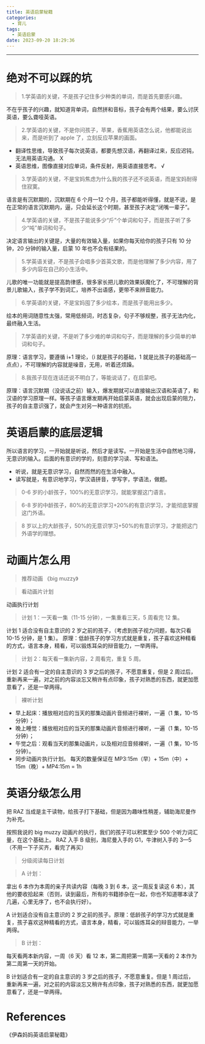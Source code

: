 ```yaml
---
title: 英语启蒙秘籍
categories:
  - 育儿
tags:
  - 英语启蒙
date: 2023-09-20 18:29:36
---
```


---

# 绝对不可以踩的坑

> 1.学英语的关键，不是孩子记住多少种类的单词，而是首先要感兴趣。

不在乎孩子的兴趣，就知道背单词，自然拼和音标，孩子会有两个结果，要么讨厌英语，要么聋哑英语。

> 2.学英语的关键，不是你问孩子，苹果，香蕉用英语怎么说，他都能说出来，而是听到了 apple 了，立刻反应苹果的画面。

- 翻译性思维，导致孩子每次说英语，都要先想汉语，再翻译过来，反应迟钝，无法用英语沟通。 X
- 英语思维，图像直接对应单词，条件反射，用英语直接思考。 √

> 3.学英语的关键，不是宝妈焦虑为什么我的孩子还不说英语，而是宝妈耐得住寂寞。

语言是有沉默期的，沉默期在 6 个月—12 个月，孩子都能听得懂，就是不说，是在正常的语言沉默期内，逼，只会延长这个时期，甚至孩子决定“闭嘴一辈子”。

<!-- more -->

> 4.学英语的关键，不是孩子能说多少“斤”个单词和句子，而是孩子听了多少“吨”单词和句子。

决定语言输出的关键是，大量的有效输入量，如果你每天给你的孩子只有 10 分钟，20 分钟的输入量，启蒙 10 年也不会有结果的。

> 5.学英语关键，不是孩子会唱多少首英文歌，而是他理解了多少内容，用了多少内容在自己的小生活中。

儿歌的唯一功能就是提高韵律感，很多家长把儿歌的效果妖魔化了，不可理解的背景儿歌输入，孩子学不到词汇，培养不出语感，更带不来辨音能力。

> 6.学英语的关键，不是宝妈囤了多少绘本，而是孩子能用出多少。

绘本的用词随意性太强，常用低频词，时态复杂，句子不够规整，孩子无法内化，最终融入生活。

> 7.学英语的关键，不是听了多少难的单词和句子，而是理解的多少简单的单词和句子。

原理：语言学习，要遵循 i+1 理论，（i 就是孩子的基础，1 就是比孩子的基础高一点点），不可理解的内容就是噪音，无用，听着还烦躁。

> 8.我孩子现在连话还说不明白了，等能说话了，在启蒙吧。

原理：语言沉默期（没说话之前）输入，爆发期就可以直接输出汉语和英语了，和汉语的学习原理一样。等孩子语言爆发期再开始启蒙英语，就会出现启蒙的阻力，孩子的自主意识强了，就会产生对另一种语言的抗拒。

# 英语启蒙的底层逻辑

所以语言的学习，一开始就是听说，然后才是读写。一开始是生活中自然地习得，无意识的输入。后面的有意识的学的，刻意的学习读、写和语法。

- 听说，就是无意识学习，自然而然的在生活中融入。
- 读写就是，有意识地学习，学汉语拼音，学写字，学语法，做题。

> 0-6 岁的小龄孩子，100%的无意识学习，就能掌握这门语言。

> 6-8 岁的中龄孩子，80%的无意识学习+20%的有意识学习，才能彻底掌握这门外语。

> 8 岁以上的大龄孩子，50%的无意识学习+50%的有意识学习，才能把这门外语学的理想。

# 动画片怎么用

> 推荐动画 《big muzzy》

> 看动画片计划

动画执行计划

> 计划 1：一天看一集（11-15 分钟），一集重看三天，5 周看完 12 集。

计划 1 适合没有自主意识的 2 岁之前的孩子，（考虑到孩子视力问题，每次只看 10-15 分钟，是 1 集）。
原理：低龄孩子的学习方式就是重复，孩子喜欢这种精看的方式，语言本身，精看，可以锻炼耳朵的辩音能力，一举两得。

> 计划 2：每天看一集新内容，2 周看完，重复 5 周。

计划 2 适合有一定的自主意识的 3 岁之后的孩子，不愿意重复，但是 2 周过后，重新再来一遍，对之前的内容淡忘又稍许有点印象，孩子对熟悉的东西，就更加愿意看了，还是一举两得。

> 裸听计划

- 早上起床：播放相对应的当天的那集动画片音频进行裸听，一遍（1 集，10-15 分钟）；
- 晚上睡觉：播放相对应的当天的那集动画片音频进行裸听，一遍（1 集，10-15 分钟）；
- 午觉之后：观看当天的那集动画片，以及相对应音频裸听，一遍（1 集，10-15 分钟）。
- 同步动画片执行计划。
  每天的数量保证在 MP3:15m（早）+ 15m（中）+ 15m（晚）+ MP4:15m = 1h

# 英语分级怎么用

把 RAZ 当成是主干读物，给孩子打下基础，但是因为趣味性稍差，辅助海尼曼作为补充。

按照我说的 big muzzy 动画片的执行，我们的孩子可以积累至少 500 个听力词汇量，在这个基础上。
RAZ 入手 B 级别，海尼曼入手的 G1，牛津树入手的 3—5（不用一下子买齐，看完了再买）

> 分级阅读每日计划

> A 计划：

拿出 6 本作为本周的亲子共读内容（每晚 3 到 6 本，这一周反复读这 6 本），其他的要收拾起来（否则，读到最后，所有的书籍掺杂在一起，你也不知道哪本读了几遍，心里无序了，也不会执行好）。

A 计划适合没有自主意识的 2 岁之前的孩子。原理：低龄孩子的学习方式就是重复，孩子喜欢这种精看的方式，语言本身，精看，可以锻炼耳朵的辩音能力，一举两得。

> B 计划：

每天看两本新内容，一周（6 天）看 12 本，第二周把第一周第一天看的 2 本作为第二周第一天的开始。

B 计划适合有一定的自主意识的 3 岁之后的孩子，不愿意重复。但是 1 周过后，重新再来一遍，对之前的内容淡忘又稍许有点印象，孩子对熟悉的东西，就更加愿意看了，还是一举两得。

# References

《伊森妈妈英语启蒙秘籍》
